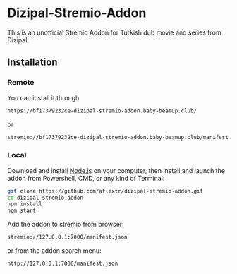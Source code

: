 # Dizipal-Stremio-Addon

This is an unofficial Stremio Addon for Turkish dub movie and series from Dizipal.

## Installation

### Remote

You can install it through

```sh {"id":"01HSKT0P72G767ZCC6B74KVH6S"}
https://bf17379232ce-dizipal-stremio-addon.baby-beamup.club/
```

or

```sh {"id":"01HSKT0P7365CE70JETEPZ6JJZ"}
stremio://bf17379232ce-dizipal-stremio-addon.baby-beamup.club/manifest.json
```

### Local

Download and install [Node.js](https://nodejs.org/en/download/) on your computer, then install and launch the addon from Powershell, CMD, or any kind of Terminal:

```sh {"id":"01HSKT0P7365CE70JETHK7JRH0"}
git clone https://github.com/aflextr/dizipal-stremio-addon.git
cd dizipal-stremio-addon
npm install
npm start
```

Add the addon to stremio from browser:

```sh {"id":"01HSKT0P7365CE70JETMHGX7AP"}
stremio://127.0.0.1:7000/manifest.json
```

or from the addon search menu:

```sh {"id":"01HSKT0P7365CE70JETNJXQ9K6"}
http://127.0.0.1:7000/manifest.json
```